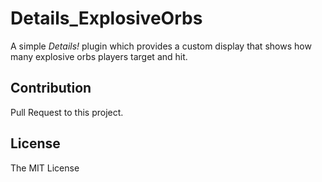 # Details_ExplosiveOrbs

A simple *Details!* plugin which provides a custom display that shows how many explosive orbs players target and hit.

## Contribution

Pull Request to this project.

## License

The MIT License
